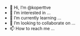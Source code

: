 - 👋 Hi, I’m @koperttve
- 👀 I’m interested in ...
- 🌱 I’m currently learning ...
- 💞️ I’m looking to collaborate on ...
- 📫 How to reach me ...

<!---
koperttve/koperttve is a ✨ special ✨ repository because its `README.md` (this file) appears on your GitHub profile.
You can click the Preview link to take a look at your changes.
--->
